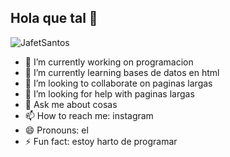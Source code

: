 ## Hola que tal 👋

![JafetSantos](https://github.com/user-attachments/assets/448e82a9-a956-417a-9a0a-f6d55aab941f)

- 🔭 I’m currently working on programacion
- 🌱 I’m currently learning bases de datos en html
- 👯 I’m looking to collaborate on paginas largas
- 🤔 I’m looking for help with paginas largas
- 💬 Ask me about cosas
- 📫 How to reach me: instagram
- 😄 Pronouns: el
- ⚡ Fun fact: estoy harto de programar
